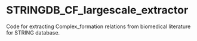 # STRINGDB_CF_largescale_extractor
Code for extracting Complex_formation relations from biomedical literature for STRING database. 
